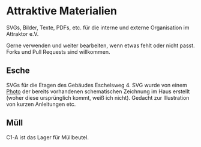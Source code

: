 # Attraktive Materialien
SVGs, Bilder, Texte, PDFs, etc. für die interne und externe Organisation im Attraktor e.V.

Gerne verwenden und weiter bearbeiten, wenn etwas fehlt oder nicht passt.
Forks und Pull Requests sind willkommen.

## Esche
SVGs für die Etagen des Gebäudes Eschelsweg 4. SVG wurde von einem [Photo](esche/Etagen.jpg) der bereits vorhandenen 
schematischen Zeichnung im Haus erstellt (woher diese ursprünglich kommt, weiß ich nicht).
Gedacht zur Illustration von kurzen Anleitungen etc.

## Müll
C1-A ist das Lager für Müllbeutel.

